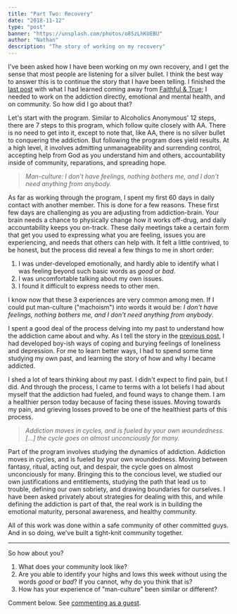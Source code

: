 ```yaml
---
title: "Part Two: Recovery"
date: "2018-11-12"
type: "post"
banner: "https://unsplash.com/photos/o8SzLhKUEBU"
author: "Nathan"
description: "The story of working on my recovery"
---
```

I've been asked how I have been working on my own recovery, and I get the sense that most people are listening for a silver bullet. I think the best way to answer this is to continue the story that I have been telling. I finished the [last post](/posts/moving-on-and-getting-over/) with what I had learned coming away from [Faithful & True](https://faithfulandtrue.com/); I needed to work on the addiction directly, emotional and mental health, and on community. So how did I go about that?

Let's start with the program. Similar to Alcoholics Anonymous' 12 steps, there are 7 steps to this program, which follow quite closely with AA. There is no need to get into it, except to note that, like AA, there is no silver bullet to conquering the addiction. But following the program does yield results. At a high level, it involves admitting unmanageability and surrending control, accepting help from God as you understand him and others, accountability inside of community, reparations, and spreading hope.

> _Man-culture: I don't have feelings, nothing bothers me, and I don't need anything from anybody._

As far as working through the program, I spent my first 60 days in daily contact with another member. This is done for a few reasons. These first few days are challenging as you are adjusting from addiction-brain. Your brain needs a chance to physically change how it works off-drug, and daily accountability keeps you on-track. These daily meetings take a certain form that get you used to expressing what you are feeling, issues you are experiencing, and needs that others can help with. It felt a little contrived, to be honest, but the process did reveal a few things to me in short order:
1. I was under-developed emotionally, and hardly able to identify what I was feeling beyond such basic words as _good_ or _bad_.
2. I was uncomfortable talking about my own issues.
3. I found it difficult to express needs to other men.

I know now that these 3 experiences are very common among men. If I could put man-culture ("machoism") into words it would be: _I don't have feelings, nothing bothers me, and I don't need anything from anybody_.

I spent a good deal of the process delving into my past to understand how the addiction came about and why. As I tell the story in the [previous post](/posts/moving-on-and-getting-over/), I had developed boy-ish ways of coping and burying feelings of loneliness and depression. For me to learn better ways, I had to spend some time studying my own past, and learning the story of how and why I became addicted. 

I shed a lot of tears thinking about my past. I didn't expect to find pain, but I did. And through the process, I came to terms with a lot beliefs I had about myself that the addiction had fueled, and found ways to change them. I am a healthier person today because of facing these issues. Moving towards my pain, and grieving losses proved to be one of the healthiest parts of this process. 

> _Addiction moves in cycles, and is fueled by your own woundedness. [...] the cycle goes on almost unconciously for many._

Part of the program involves studying the dynamics of addiction. Addiction moves in cycles, and is fueled by your own woundedness. Moving between fantasy, ritual, acting out, and despair, the cycle goes on almost unconciously for many. Bringing this to the concious level, we studied our own justifications and entitlements, studying the path that lead us to trouble, defining our own sobriety, and drawing boundaries for ourselves. I have been asked privately about strategies for dealing with this, and while defining the addiction is part of that, the real work is in building the emotional maturity, personal awareness, and healthy community.

All of this work was done within a safe community of other committed guys. And in so doing, we've built a tight-knit community together. 

***

So how about you?
1. What does your community look like?
2. Are you able to identify your highs and lows this week without using the words _good_ or _bad_? If you cannot, why do you think that is?
3. How has your experience of "man-culture" been similar or different?

Comment below. See [commenting as a guest](https://help.disqus.com/commenting/guest-commenting).